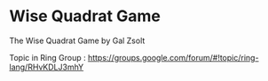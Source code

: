 Wise Quadrat Game
=================

The Wise Quadrat Game by Gal Zsolt

Topic in Ring Group : https://groups.google.com/forum/#!topic/ring-lang/RHvKDLJ3mhY

